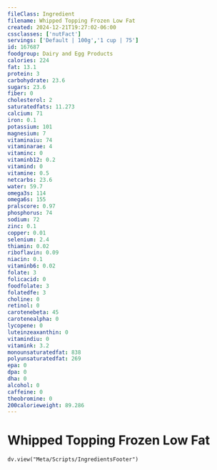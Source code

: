 ```yaml
---
fileClass: Ingredient
filename: Whipped Topping Frozen Low Fat
created: 2024-12-21T19:27:02-06:00
cssclasses: ['nutFact']
servings: ['Default | 100g','1 cup | 75']
id: 167687
foodgroup: Dairy and Egg Products
calories: 224
fat: 13.1
protein: 3
carbohydrate: 23.6
sugars: 23.6
fiber: 0
cholesterol: 2
saturatedfats: 11.273
calcium: 71
iron: 0.1
potassium: 101
magnesium: 7
vitaminaiu: 74
vitaminarae: 4
vitaminc: 0
vitaminb12: 0.2
vitamind: 0
vitamine: 0.5
netcarbs: 23.6
water: 59.7
omega3s: 114
omega6s: 155
pralscore: 0.97
phosphorus: 74
sodium: 72
zinc: 0.1
copper: 0.01
selenium: 2.4
thiamin: 0.02
riboflavin: 0.09
niacin: 0.1
vitaminb6: 0.02
folate: 3
folicacid: 0
foodfolate: 3
folatedfe: 3
choline: 0
retinol: 0
carotenebeta: 45
carotenealpha: 0
lycopene: 0
luteinzeaxanthin: 0
vitamindiu: 0
vitamink: 3.2
monounsaturatedfat: 838
polyunsaturatedfat: 269
epa: 0
dpa: 0
dha: 0
alcohol: 0
caffeine: 0
theobromine: 0
200calorieweight: 89.286
---
```


# Whipped Topping Frozen Low Fat

```dataviewjs
dv.view("Meta/Scripts/IngredientsFooter")
```